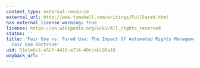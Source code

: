 ```yaml
---
content_type: external-resource
external_url: http://www.tomwbell.com/writings/FullFared.html
has_external_license_warning: true
license: https://en.wikipedia.org/wiki/All_rights_reserved
status: ''
title: 'Fair Use vs. Fared Use: The Impact Of Automated Rights Management On Copyright''s
  Fair Use Doctrine'
uid: 51e1e6c1-e52f-4418-a714-40ccab185a18
wayback_url: ''
---
```

